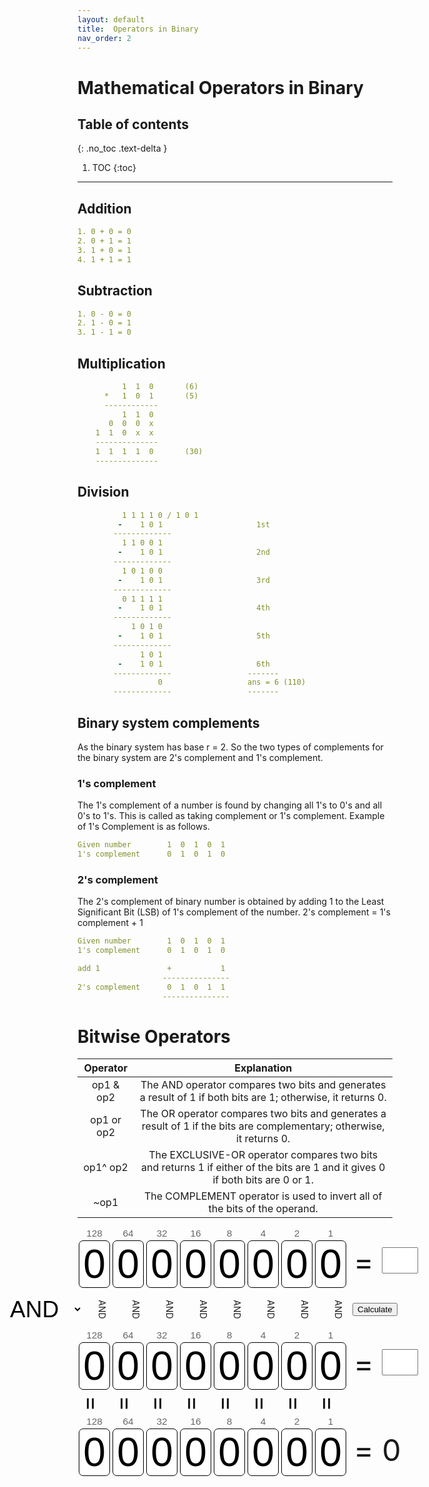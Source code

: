```yaml
---
layout: default
title:  Operators in Binary
nav_order: 2
---
```


# Mathematical Operators in Binary


## Table of contents
{: .no_toc .text-delta }

1. TOC
{:toc}

---

## Addition

```yaml 
1. 0 + 0 = 0
2. 0 + 1 = 1
3. 1 + 0 = 1
4. 1 + 1 = 1
```

## Subtraction

```yaml
1. 0 - 0 = 0
2. 1 - 0 = 1
3. 1 - 1 = 0
```

## Multiplication

```yaml
          1  1  0       (6)
      *   1  0  1       (5)
      ------------
          1  1  0 
       0  0  0  x
    1  1  0  x  x
    --------------
    1  1  1  1  0       (30)
    --------------   
```

## Division

```yaml
          1 1 1 1 0 / 1 0 1
         -    1 0 1                     1st 
        -------------
          1 1 0 0 1
         -    1 0 1                     2nd
        -------------
          1 0 1 0 0
         -    1 0 1                     3rd
        -------------
          0 1 1 1 1
         -    1 0 1                     4th
        -------------
            1 0 1 0
         -    1 0 1                     5th
        -------------
              1 0 1
         -    1 0 1                     6th 
        -------------                 -------
                  0                   ans = 6 (110)
        -------------                 -------
```

## Binary system complements

As the binary system has base r = 2. So the two types of complements for the binary system are 2's complement and 1's complement.


### 1's complement

The 1's complement of a number is found by changing all 1's to 0's and all 0's to 1's. This is called as taking complement or 1's complement. Example of 1's Complement is as follows.

```yaml
Given number        1  0  1  0  1
1's complement      0  1  0  1  0 
```
### 2's complement

The 2's complement of binary number is obtained by adding 1 to the Least Significant Bit (LSB) of 1's complement of the number.
2's complement = 1's complement + 1


```yaml
Given number        1  0  1  0  1
1's complement      0  1  0  1  0 

add 1               +           1
                   ---------------
2's complement      0  1  0  1  1             
                   --------------- 

```


# Bitwise Operators

|Operator   |    Explanation   |
|:---------:|:----------------:|
|op1 & op2 | The AND operator compares two bits and generates a result of 1 if both bits are 1; otherwise, it returns 0.|
|op1 or op2 | The OR operator compares two bits and generates a result of 1 if the bits are complementary; otherwise, it returns 0.|
|op1^ op2 | The EXCLUSIVE-OR operator compares two bits and returns 1 if either of the bits are 1 and it gives 0 if both bits are 0 or 1.|
|~op1 | The COMPLEMENT operator is used to invert all of the bits of the operand.|

<div id="container">
<div class="binary">
<div class="column"><div class="column_heading">128</div><div id="7" class="bit" onClick="toggle_bit(7);">0</div></div>
<div class="column"><div class="column_heading">64</div><div id="6" class="bit" onClick="toggle_bit(6);">0</div></div>
<div class="column"><div class="column_heading">32</div><div id="5" class="bit" onClick="toggle_bit(5);">0</div></div>
<div class="column"><div class="column_heading">16</div><div id="4" class="bit" onClick="toggle_bit(4);">0</div></div>
<div class="column"><div class="column_heading">8</div><div id="3" class="bit" onClick="toggle_bit(3);">0</div></div>
<div class="column"><div class="column_heading">4</div><div id="2" class="bit" onClick="toggle_bit(2);">0</div></div>
<div class="column"><div class="column_heading">2</div><div id="1" class="bit" onClick="toggle_bit(1);">0</div></div>
<div class="column"><div class="column_heading">1</div><div id="0" class="bit" onClick="toggle_bit(0);">0</div></div>
<div class="decimal">= <input type="text" id="value_A" onInput="set_bits();" size="3" maxlength="3"></div>
</div><br style="clear: left">
<div id="operators"><select id="operator" onChange="change_operator();">
  <option value="AND">AND</option>
  <option value="OR"> OR</option>
  <option value="XOR">XOR</option>
</select>
<div class="opcol">AND</div>
<div class="opcol">AND</div>
<div class="opcol">AND</div>
<div class="opcol">AND</div>
<div class="opcol">AND</div>
<div class="opcol">AND</div>
<div class="opcol">AND</div>
<div class="opcol">AND</div>
</div><input type="button" value="Calculate" onClick="set_bits();" class="ok" style="margin-top: 22px"><br style="clear: left">
<div class="binary">
<div class="column"><div class="column_heading">128</div><div id="15" class="bit" onClick="toggle_bit(15);">0</div></div>
<div class="column"><div class="column_heading">64</div><div id="14" class="bit" onClick="toggle_bit(14);">0</div></div>
<div class="column"><div class="column_heading">32</div><div id="13" class="bit" onClick="toggle_bit(13);">0</div></div>
<div class="column"><div class="column_heading">16</div><div id="12" class="bit" onClick="toggle_bit(12);">0</div></div>
<div class="column"><div class="column_heading">8</div><div id="11" class="bit" onClick="toggle_bit(11);">0</div></div>
<div class="column"><div class="column_heading">4</div><div id="10" class="bit" onClick="toggle_bit(10);">0</div></div>
<div class="column"><div class="column_heading">2</div><div id="9" class="bit" onClick="toggle_bit(9);">0</div></div>
<div class="column"><div class="column_heading">1</div><div id="8" class="bit" onClick="toggle_bit(8);">0</div></div>
<div class="decimal">= <input type="text" id="value_B" onInput="set_bits();" size="3" maxlength="3"></div>
</div><br style="clear: left">
<div class="binary">
<div class="opeq">=</div>
<div class="opeq">=</div>
<div class="opeq">=</div>
<div class="opeq">=</div>
<div class="opeq">=</div>
<div class="opeq">=</div>
<div class="opeq">=</div>
<div class="opeq">=</div>
</div><br style="clear: left">
<div class="binary">
<div class="column"><div class="column_heading">128</div><div id="23" class="bit">0</div></div>
<div class="column"><div class="column_heading">64</div><div id="22" class="bit">0</div></div>
<div class="column"><div class="column_heading">32</div><div id="21" class="bit">0</div></div>
<div class="column"><div class="column_heading">16</div><div id="20" class="bit">0</div></div>
<div class="column"><div class="column_heading">8</div><div id="19" class="bit">0</div></div>
<div class="column"><div class="column_heading">4</div><div id="18" class="bit">0</div></div>
<div class="column"><div class="column_heading">2</div><div id="17" class="bit">0</div></div>
<div class="column"><div class="column_heading">1</div><div id="16" class="bit">0</div></div>
<div id="result">= 0</div>
</div>
</div>




<style>
#binary			{width: 100%;}
#decimal		{font-family: Arial, Helvetica, sans-serif; float: left; font-size: 5vw; width: 21vw; margin: 2.7vw 0 0 2vw; float: left}
.column_heading	{font-size: 1.6vw; color: #666666}
.binary			{width: 620px; margin: auto}
#container		{width: 560px; display: block; margin: auto; margin-bottom :30px}
#too_big		{display: none; font-style: italic; clear: left}
#operators		{width: 680px; margin: auto; margin-left: -20%}
.decimal		{font-size: 48px; width: 160px; font-size:48px; margin: 25px 0 0 10px; float:left}
#result			{font-size: 48px; width: 160px; margin: 25px 0 0 10px; float:left}
.column			{font-family: Arial, Helvetica, sans-serif; float: left; text-align: center; width: 54px}
.opcol			{float: left; text-align: center; width: 54px; height: 45px; padding-top: 20px; vertical-align:middle; -webkit-transform: rotate(90deg); -moz-transform: rotate(90deg); -o-transform:rotate(90deg); -ms-transform:rotate(90deg)}
.opeq			{float: left; text-align: center; padding-bottom: 10px; width: 54px; height: 30px; font-size: 38px; -webkit-transform: rotate(90deg); -moz-transform: rotate(90deg); -o-transform:rotate(90deg); -ms-transform:rotate(90deg)}
.bit			{font-size: 64px; background-color: #FFFFFF; color:#000000; border-radius: 7px; margin: 2px; border: 1px solid black}
#operator		{display: inline;  background: transparent; border: 0; font-size: 37px; width: 120px; margin: auto; float: left; margin-top: 11px}
#value_A, #value_B	{font-size: 32px; width: 58px; vertical-align: top; padding-top: 0px; margin-top: 6px}
@media screen and (max-width: 720px) {
	#container	{display: none}
	#too_big	{display: block}
}
</style>

